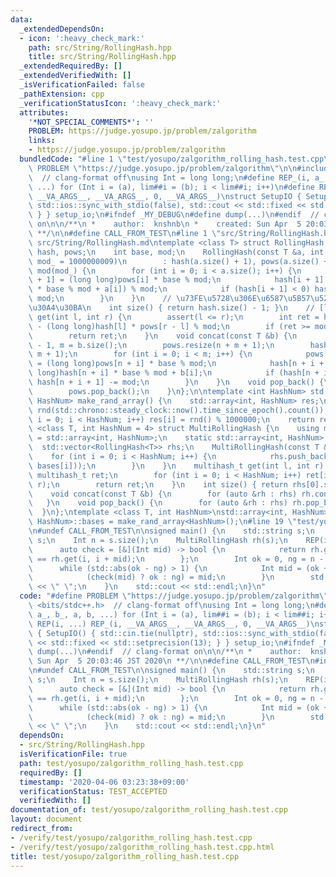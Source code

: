 ```yaml
---
data:
  _extendedDependsOn:
  - icon: ':heavy_check_mark:'
    path: src/String/RollingHash.hpp
    title: src/String/RollingHash.hpp
  _extendedRequiredBy: []
  _extendedVerifiedWith: []
  _isVerificationFailed: false
  _pathExtension: cpp
  _verificationStatusIcon: ':heavy_check_mark:'
  attributes:
    '*NOT_SPECIAL_COMMENTS*': ''
    PROBLEM: https://judge.yosupo.jp/problem/zalgorithm
    links:
    - https://judge.yosupo.jp/problem/zalgorithm
  bundledCode: "#line 1 \"test/yosupo/zalgorithm_rolling_hash.test.cpp\"\n#define\
    \ PROBLEM \"https://judge.yosupo.jp/problem/zalgorithm\"\n\n#include <bits/stdc++.h>\
    \  // clang-format off\nusing Int = long long;\n#define REP_(i, a_, b_, a, b,\
    \ ...) for (Int i = (a), lim##i = (b); i < lim##i; i++)\n#define REP(i, ...) REP_(i,\
    \ __VA_ARGS__, __VA_ARGS__, 0, __VA_ARGS__)\nstruct SetupIO { SetupIO() { std::cin.tie(nullptr),\
    \ std::ios::sync_with_stdio(false), std::cout << std::fixed << std::setprecision(13);\
    \ } } setup_io;\n#ifndef _MY_DEBUG\n#define dump(...)\n#endif  // clang-format\
    \ on\n\n/**\n *    author:  knshnb\n *    created: Sun Apr  5 20:03:46 JST 2020\n\
    \ **/\n\n#define CALL_FROM_TEST\n#line 1 \"src/String/RollingHash.hpp\"\n/// @docs\
    \ src/String/RollingHash.md\ntemplate <class T> struct RollingHash {\n    std::vector<int>\
    \ hash, pows;\n    int base, mod;\n    RollingHash(const T &a, int base_, int\
    \ mod_ = 1000000009)\n        : hash(a.size() + 1), pows(a.size() + 1, 1), base(base_),\
    \ mod(mod_) {\n        for (int i = 0; i < a.size(); i++) {\n            pows[i\
    \ + 1] = (long long)pows[i] * base % mod;\n            hash[i + 1] = ((long long)hash[i]\
    \ * base % mod + a[i]) % mod;\n            if (hash[i + 1] < 0) hash[i + 1] +=\
    \ mod;\n        }\n    }\n    // \u73FE\u5728\u306E\u6587\u5B57\u5217\u306E\u30B5\
    \u30A4\u30BA\n    int size() { return hash.size() - 1; }\n    // [l, r)\n    int\
    \ get(int l, int r) {\n        assert(l <= r);\n        int ret = hash[r] + mod\
    \ - (long long)hash[l] * pows[r - l] % mod;\n        if (ret >= mod) ret -= mod;\n\
    \        return ret;\n    }\n    void concat(const T &b) {\n        int n = hash.size()\
    \ - 1, m = b.size();\n        pows.resize(n + m + 1);\n        hash.resize(n +\
    \ m + 1);\n        for (int i = 0; i < m; i++) {\n            pows[n + i + 1]\
    \ = (long long)pows[n + i] * base % mod;\n            hash[n + i + 1] = (long\
    \ long)hash[n + i] * base % mod + b[i];\n            if (hash[n + i + 1] >= mod)\
    \ hash[n + i + 1] -= mod;\n        }\n    }\n    void pop_back() {\n        hash.pop_back();\n\
    \        pows.pop_back();\n    }\n};\n\ntemplate <int HashNum> std::array<int,\
    \ HashNum> make_rand_array() {\n    std::array<int, HashNum> res;\n    std::mt19937\
    \ rnd(std::chrono::steady_clock::now().time_since_epoch().count());\n    for (int\
    \ i = 0; i < HashNum; i++) res[i] = rnd() % 1000000;\n    return res;\n}\ntemplate\
    \ <class T, int HashNum = 4> struct MultiRollingHash {\n    using multihash_t\
    \ = std::array<int, HashNum>;\n    static std::array<int, HashNum> bases;\n  \
    \  std::vector<RollingHash<T>> rhs;\n    MultiRollingHash(const T &a) {\n    \
    \    for (int i = 0; i < HashNum; i++) {\n            rhs.push_back(RollingHash<T>(a,\
    \ bases[i]));\n        }\n    }\n    multihash_t get(int l, int r) {\n       \
    \ multihash_t ret;\n        for (int i = 0; i < HashNum; i++) ret[i] = rhs[i].get(l,\
    \ r);\n        return ret;\n    }\n    int size() { return rhs[0].size(); }\n\
    \    void concat(const T &b) {\n        for (auto &rh : rhs) rh.concat(b);\n \
    \   }\n    void pop_back() {\n        for (auto &rh : rhs) rh.pop_back();\n  \
    \  }\n};\ntemplate <class T, int HashNum>\nstd::array<int, HashNum> MultiRollingHash<T,\
    \ HashNum>::bases = make_rand_array<HashNum>();\n#line 19 \"test/yosupo/zalgorithm_rolling_hash.test.cpp\"\
    \n#undef CALL_FROM_TEST\n\nsigned main() {\n    std::string s;\n    std::cin >>\
    \ s;\n    Int n = s.size();\n    MultiRollingHash rh(s);\n    REP(i, n) {\n  \
    \      auto check = [&](Int mid) -> bool {\n            return rh.get(0, mid)\
    \ == rh.get(i, i + mid);\n        };\n        Int ok = 0, ng = n - i + 1;\n  \
    \      while (std::abs(ok - ng) > 1) {\n            Int mid = (ok + ng) / 2;\n\
    \            (check(mid) ? ok : ng) = mid;\n        }\n        std::cout << ok\
    \ << \" \";\n    }\n    std::cout << std::endl;\n}\n"
  code: "#define PROBLEM \"https://judge.yosupo.jp/problem/zalgorithm\"\n\n#include\
    \ <bits/stdc++.h>  // clang-format off\nusing Int = long long;\n#define REP_(i,\
    \ a_, b_, a, b, ...) for (Int i = (a), lim##i = (b); i < lim##i; i++)\n#define\
    \ REP(i, ...) REP_(i, __VA_ARGS__, __VA_ARGS__, 0, __VA_ARGS__)\nstruct SetupIO\
    \ { SetupIO() { std::cin.tie(nullptr), std::ios::sync_with_stdio(false), std::cout\
    \ << std::fixed << std::setprecision(13); } } setup_io;\n#ifndef _MY_DEBUG\n#define\
    \ dump(...)\n#endif  // clang-format on\n\n/**\n *    author:  knshnb\n *    created:\
    \ Sun Apr  5 20:03:46 JST 2020\n **/\n\n#define CALL_FROM_TEST\n#include \"../../src/String/RollingHash.hpp\"\
    \n#undef CALL_FROM_TEST\n\nsigned main() {\n    std::string s;\n    std::cin >>\
    \ s;\n    Int n = s.size();\n    MultiRollingHash rh(s);\n    REP(i, n) {\n  \
    \      auto check = [&](Int mid) -> bool {\n            return rh.get(0, mid)\
    \ == rh.get(i, i + mid);\n        };\n        Int ok = 0, ng = n - i + 1;\n  \
    \      while (std::abs(ok - ng) > 1) {\n            Int mid = (ok + ng) / 2;\n\
    \            (check(mid) ? ok : ng) = mid;\n        }\n        std::cout << ok\
    \ << \" \";\n    }\n    std::cout << std::endl;\n}\n"
  dependsOn:
  - src/String/RollingHash.hpp
  isVerificationFile: true
  path: test/yosupo/zalgorithm_rolling_hash.test.cpp
  requiredBy: []
  timestamp: '2020-04-06 03:23:38+09:00'
  verificationStatus: TEST_ACCEPTED
  verifiedWith: []
documentation_of: test/yosupo/zalgorithm_rolling_hash.test.cpp
layout: document
redirect_from:
- /verify/test/yosupo/zalgorithm_rolling_hash.test.cpp
- /verify/test/yosupo/zalgorithm_rolling_hash.test.cpp.html
title: test/yosupo/zalgorithm_rolling_hash.test.cpp
---
```

